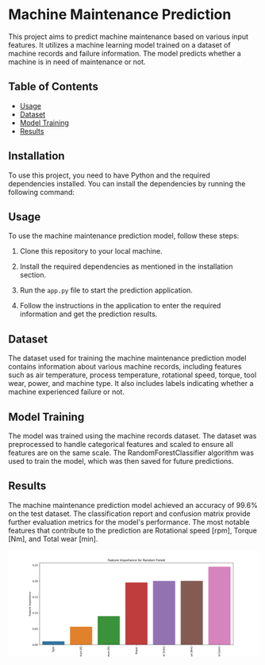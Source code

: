 # Machine Maintenance Prediction

This project aims to predict machine maintenance based on various input features. It utilizes a machine learning model trained on a dataset of machine records and failure information. The model predicts whether a machine is in need of maintenance or not.

## Table of Contents
- [Usage](#usage)
- [Dataset](#dataset)
- [Model Training](#model-training)
- [Results](#results)

## Installation

To use this project, you need to have Python and the required dependencies installed. You can install the dependencies by running the following command:


## Usage

To use the machine maintenance prediction model, follow these steps:

1. Clone this repository to your local machine.

2. Install the required dependencies as mentioned in the installation section.

3. Run the `app.py` file to start the prediction application.

4. Follow the instructions in the application to enter the required information and get the prediction results.

## Dataset

The dataset used for training the machine maintenance prediction model contains information about various machine records, including features such as air temperature, process temperature, rotational speed, torque, tool wear, power, and machine type. It also includes labels indicating whether a machine experienced failure or not.

## Model Training

The model was trained using the machine records dataset. The dataset was preprocessed to handle categorical features and scaled to ensure all features are on the same scale. The RandomForestClassifier algorithm was used to train the model, which was then saved for future predictions.

## Results

The machine maintenance prediction model achieved an accuracy of 99.6% on the test dataset. The classification report and confusion matrix provide further evaluation metrics for the model's performance.
The most notable features that contribute to the prediction are Rotational speed [rpm], Torque [Nm], and Total wear [min]. 

![Machine Maintenance](feat_imp.png)
